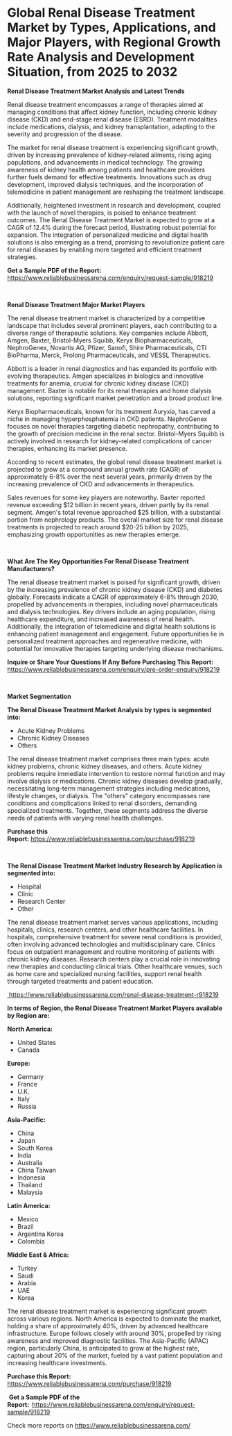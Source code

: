 <p><h1>Global Renal Disease Treatment Market by Types, Applications, and Major Players, with Regional Growth Rate Analysis and Development Situation, from 2025 to 2032</h1></p><p><strong>Renal Disease Treatment Market Analysis and Latest Trends</strong></p>
<p><p>Renal disease treatment encompasses a range of therapies aimed at managing conditions that affect kidney function, including chronic kidney disease (CKD) and end-stage renal disease (ESRD). Treatment modalities include medications, dialysis, and kidney transplantation, adapting to the severity and progression of the disease. </p><p>The market for renal disease treatment is experiencing significant growth, driven by increasing prevalence of kidney-related ailments, rising aging populations, and advancements in medical technology. The growing awareness of kidney health among patients and healthcare providers further fuels demand for effective treatments. Innovations such as drug development, improved dialysis techniques, and the incorporation of telemedicine in patient management are reshaping the treatment landscape.</p><p>Additionally, heightened investment in research and development, coupled with the launch of novel therapies, is poised to enhance treatment outcomes. The Renal Disease Treatment Market is expected to grow at a CAGR of 12.4% during the forecast period, illustrating robust potential for expansion. The integration of personalized medicine and digital health solutions is also emerging as a trend, promising to revolutionize patient care for renal diseases by enabling more targeted and efficient treatment strategies.</p></p>
<p><strong>Get a Sample PDF of the Report:&nbsp;</strong> <a href="https://www.reliablebusinessarena.com/enquiry/request-sample/918219?utm_campaign=3224&utm_medium=2&utm_source=Github&utm_content=ia&utm_term=07032025&utm_id=renal-disease-treatment">https://www.reliablebusinessarena.com/enquiry/request-sample/918219</a></p>
<p>&nbsp;</p>
<p><strong>Renal Disease Treatment Major Market Players</strong></p>
<p><p>The renal disease treatment market is characterized by a competitive landscape that includes several prominent players, each contributing to a diverse range of therapeutic solutions. Key companies include Abbott, Amgen, Baxter, Bristol-Myers Squibb, Keryx Biopharmaceuticals, NephroGenex, Novartis AG, Pfizer, Sanofi, Shire Pharmaceuticals, CTI BioPharma, Merck, Prolong Pharmaceuticals, and VESSL Therapeutics.</p><p>Abbott is a leader in renal diagnostics and has expanded its portfolio with evolving therapeutics. Amgen specializes in biologics and innovative treatments for anemia, crucial for chronic kidney disease (CKD) management. Baxter is notable for its renal therapies and home dialysis solutions, reporting significant market penetration and a broad product line.</p><p>Keryx Biopharmaceuticals, known for its treatment Auryxia, has carved a niche in managing hyperphosphatemia in CKD patients. NephroGenex focuses on novel therapies targeting diabetic nephropathy, contributing to the growth of precision medicine in the renal sector. Bristol-Myers Squibb is actively involved in research for kidney-related complications of cancer therapies, enhancing its market presence.</p><p>According to recent estimates, the global renal disease treatment market is projected to grow at a compound annual growth rate (CAGR) of approximately 6-8% over the next several years, primarily driven by the increasing prevalence of CKD and advancements in therapeutics.</p><p>Sales revenues for some key players are noteworthy. Baxter reported revenue exceeding $12 billion in recent years, driven partly by its renal segment. Amgen's total revenue approached $25 billion, with a substantial portion from nephrology products. The overall market size for renal disease treatments is projected to reach around $20-25 billion by 2025, emphasizing growth opportunities as new therapies emerge.</p></p>
<p>&nbsp;</p>
<p><strong>What Are The Key Opportunities For Renal Disease Treatment Manufacturers?</strong></p>
<p><p>The renal disease treatment market is poised for significant growth, driven by the increasing prevalence of chronic kidney disease (CKD) and diabetes globally. Forecasts indicate a CAGR of approximately 6-8% through 2030, propelled by advancements in therapies, including novel pharmaceuticals and dialysis technologies. Key drivers include an aging population, rising healthcare expenditure, and increased awareness of renal health. Additionally, the integration of telemedicine and digital health solutions is enhancing patient management and engagement. Future opportunities lie in personalized treatment approaches and regenerative medicine, with potential for innovative therapies targeting underlying disease mechanisms.</p></p>
<p><strong>Inquire or Share Your Questions If Any Before Purchasing This Report:</strong> <a href="https://www.reliablebusinessarena.com/enquiry/pre-order-enquiry/918219?utm_campaign=3224&utm_medium=2&utm_source=Github&utm_content=ia&utm_term=07032025&utm_id=renal-disease-treatment">https://www.reliablebusinessarena.com/enquiry/pre-order-enquiry/918219</a></p>
<p>&nbsp;</p>
<p><strong>Market Segmentation</strong></p>
<p><strong>The Renal Disease Treatment Market Analysis by types is segmented into:</strong></p>
<p><ul><li>Acute Kidney Problems</li><li>Chronic Kidney Diseases</li><li>Others</li></ul></p>
<p><p>The renal disease treatment market comprises three main types: acute kidney problems, chronic kidney diseases, and others. Acute kidney problems require immediate intervention to restore normal function and may involve dialysis or medications. Chronic kidney diseases develop gradually, necessitating long-term management strategies including medications, lifestyle changes, or dialysis. The "others" category encompasses rare conditions and complications linked to renal disorders, demanding specialized treatments. Together, these segments address the diverse needs of patients with varying renal health challenges.</p></p>
<p><strong>Purchase this Report:&nbsp;</strong><a href="https://www.reliablebusinessarena.com/purchase/918219?utm_campaign=3224&utm_medium=2&utm_source=Github&utm_content=ia&utm_term=07032025&utm_id=renal-disease-treatment">https://www.reliablebusinessarena.com/purchase/918219</a></p>
<p>&nbsp;</p>
<p><strong>The Renal Disease Treatment Market Industry Research by Application is segmented into:</strong></p>
<p><ul><li>Hospital</li><li>Clinic</li><li>Research Center</li><li>Other</li></ul></p>
<p><p>The renal disease treatment market serves various applications, including hospitals, clinics, research centers, and other healthcare facilities. In hospitals, comprehensive treatment for severe renal conditions is provided, often involving advanced technologies and multidisciplinary care. Clinics focus on outpatient management and routine monitoring of patients with chronic kidney diseases. Research centers play a crucial role in innovating new therapies and conducting clinical trials. Other healthcare venues, such as home care and specialized nursing facilities, support renal health through targeted treatments and patient education.</p></p>
<p><a href="https://www.reliablebusinessarena.com/renal-disease-treatment-r918219?utm_campaign=3224&utm_medium=2&utm_source=Github&utm_content=ia&utm_term=07032025&utm_id=renal-disease-treatment">&nbsp;https://www.reliablebusinessarena.com/renal-disease-treatment-r918219</a></p>
<p><strong>In terms of Region, the Renal Disease Treatment Market Players available by Region are:</strong></p>
<p>
    <p> <strong> North America: </strong>
        <ul>
            <li>United States</li>
            <li>Canada</li>
        </ul>
        </p> 
    <p> <strong> Europe: </strong>
        <ul>
            <li>Germany</li>
            <li>France</li>
            <li>U.K.</li>
            <li>Italy</li>
            <li>Russia</li>
        </ul>
        </p> 
    <p> <strong> Asia-Pacific: </strong>
        <ul>
            <li>China</li>
            <li>Japan</li>
            <li>South Korea</li>
            <li>India</li>
            <li>Australia</li>
            <li>China Taiwan</li>
            <li>Indonesia</li>
            <li>Thailand</li>
            <li>Malaysia</li>
        </ul>
        </p> 
    <p> <strong> Latin America: </strong>
        <ul>
            <li>Mexico</li>
            <li>Brazil</li>
            <li>Argentina Korea</li>
            <li>Colombia</li>
        </ul>
        </p> 
    <p> <strong> Middle East & Africa: </strong>
        <ul>
            <li>Turkey</li>
            <li>Saudi</li>
            <li>Arabia</li>
            <li>UAE</li>
            <li>Korea</li>
        </ul>
    </p>
    </p>
<p><p>The renal disease treatment market is experiencing significant growth across various regions. North America is expected to dominate the market, holding a share of approximately 40%, driven by advanced healthcare infrastructure. Europe follows closely with around 30%, propelled by rising awareness and improved diagnostic facilities. The Asia-Pacific (APAC) region, particularly China, is anticipated to grow at the highest rate, capturing about 20% of the market, fueled by a vast patient population and increasing healthcare investments.</p></p>
<p><strong>Purchase this Report: </strong><a href="https://www.reliablebusinessarena.com/purchase/918219?utm_campaign=3224&utm_medium=2&utm_source=Github&utm_content=ia&utm_term=07032025&utm_id=renal-disease-treatment">https://www.reliablebusinessarena.com/purchase/918219</a></p>
<p>&nbsp;<strong>Get a Sample PDF of the Report:&nbsp;&nbsp;</strong><a href="https://www.reliablebusinessarena.com/enquiry/request-sample/918219?utm_campaign=3224&utm_medium=2&utm_source=Github&utm_content=ia&utm_term=07032025&utm_id=renal-disease-treatment">https://www.reliablebusinessarena.com/enquiry/request-sample/918219</a></p>
<p><strong></strong></p>
<p>Check more reports on <a href="https://www.reliablebusinessarena.com/?utm_campaign=3224&utm_medium=2&utm_source=Github&utm_content=ia&utm_term=07032025&utm_id=renal-disease-treatment">https://www.reliablebusinessarena.com/</a></p>